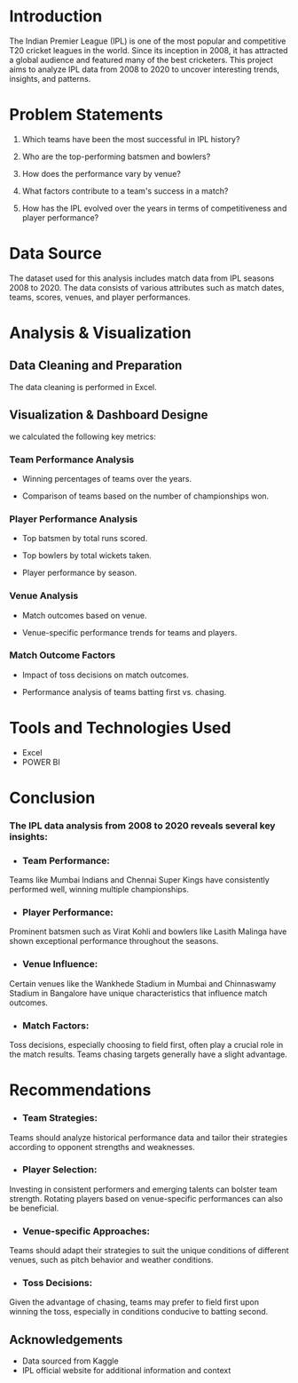 
# Introduction

The Indian Premier League (IPL) is one of the most popular and competitive T20 cricket leagues in the world. Since its inception in 2008, it has attracted a global audience and featured many of the best cricketers. This project aims to analyze IPL data from 2008 to 2020 to uncover interesting trends, insights, and patterns.


# Problem Statements

1. Which teams have been the most successful in IPL history?

2. Who are the top-performing batsmen and bowlers?

3. How does the performance vary by venue?

4.  What factors contribute to a team's success in a match?

5.  How has the IPL evolved over the years in terms of competitiveness and player performance?

# Data Source

The dataset used for this analysis includes match data from IPL seasons 2008 to 2020. The data consists of various attributes such as match dates, teams, scores, venues, and player performances.

# Analysis & Visualization

## Data Cleaning and Preparation

The data cleaning is performed in Excel.

## Visualization & Dashboard Designe

we calculated the following key metrics:

### Team Performance Analysis

- Winning percentages of teams over the years.

- Comparison of teams based on the number of championships won.

### Player Performance Analysis

- Top batsmen by total runs scored.

- Top bowlers by total wickets taken.

- Player performance by season.

###  Venue Analysis

- Match outcomes based on venue.

-  Venue-specific performance trends for teams and players.


### Match Outcome Factors
- Impact of toss decisions on match outcomes.

- Performance analysis of teams batting first vs. chasing.

# Tools and Technologies Used

- Excel
- POWER BI




# Conclusion

### The IPL data analysis from 2008 to 2020 reveals several key insights:

 -  ### Team Performance: 
Teams like Mumbai Indians and Chennai Super Kings have consistently performed well, winning multiple championships.

- ### Player Performance: 
Prominent batsmen such as Virat Kohli and bowlers like Lasith Malinga have shown exceptional performance throughout the seasons.

- ### Venue Influence: 
Certain venues like the Wankhede Stadium in Mumbai and Chinnaswamy Stadium in Bangalore have unique characteristics that influence match outcomes.

- ### Match Factors:
Toss decisions, especially choosing to field first, often play a crucial role in the match results. Teams chasing targets generally have a slight advantage.

# Recommendations


- ### Team Strategies:
Teams should analyze historical performance data and tailor their strategies according to opponent strengths and weaknesses.

- ### Player Selection:
 Investing in consistent performers and emerging talents can bolster team strength. Rotating players based on venue-specific performances can also be beneficial.

- ### Venue-specific Approaches: 
Teams should adapt their strategies to suit the unique conditions of different venues, such as pitch behavior and weather conditions.

- ### Toss Decisions:
 Given the advantage of chasing, teams may prefer to field first upon winning the toss, especially in conditions conducive to batting second.


















## Acknowledgements

- Data sourced from Kaggle
- IPL official website for additional information and context
